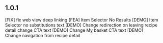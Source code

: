 ## 1.0.1
[FIX] fix web view deep linking
[FEA] Item Selector No Results
[DEMO] Item Selector no substitutions text
[DEMO] Change redirection on leaving recipe detail change CTA text
[DEMO] Change My basket CTA text
[DEMO] Change navigation from recipe detail